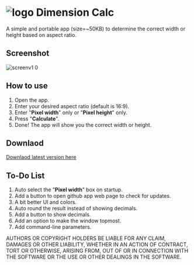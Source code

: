 # ![logo](https://github.com/amymor/Dimension-Calc/assets/54497554/d3e5c2d8-777d-4d36-bb14-ef0417881958) Dimension Calc 
A simple and portable app (size=~50KB) to determine the correct width or height based on aspect ratio.

## Screenshot
![screenv1 0](https://github.com/amymor/Dimension-Calc/assets/54497554/7e0735c1-c4d7-417e-b0d1-f6553df0f16f)

## How to use
1. Open the app.
2. Enter your desired aspect ratio (default is 16:9).
3. Enter "**Pixel width**" only or "**Pixel height**" only.
4. Press "**Calculate**".
5. Done! The app will show you the correct width or height.

## Downlaod
[Downlaod latest version here](https://github.com/amymor/Dimension-Calc/releases/latest)

## To-Do List
1. Auto select the "**Pixel width**" box on startup.
2. Add a button to open github app web page to check for updates.
3. A bit better UI and colors.
4. Auto round the result instead of showing decimals.
5. Add a button to show decimals.
6. Add an option to make the window topmost.
7. Add command-line parameters.

AUTHORS OR COPYRIGHT HOLDERS BE LIABLE FOR ANY CLAIM, DAMAGES OR OTHER
LIABILITY, WHETHER IN AN ACTION OF CONTRACT, TORT OR OTHERWISE, ARISING FROM,
OUT OF OR IN CONNECTION WITH THE SOFTWARE OR THE USE OR OTHER DEALINGS IN THE
SOFTWARE.
